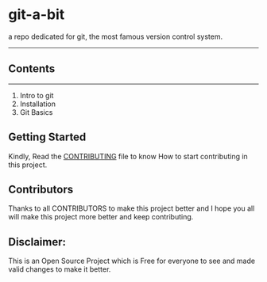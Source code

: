 # git-a-bit

a repo dedicated for git, the most famous version control system.

---

## Contents

---

1. Intro to git
2. Installation
3. Git Basics

## Getting Started
Kindly, Read the [CONTRIBUTING](https://github.com/ALLINONE4298/git-a-bit/blob/main/CONTRIBUTING.md) file to know How to start contributing in this project.

## Contributors
Thanks to all CONTRIBUTORS to make this project better and I hope you all will make this project more better and keep contributing.

## Disclaimer:
This is an Open Source Project which is Free for everyone to see and made valid changes to make it better.
